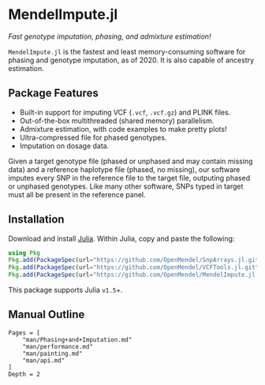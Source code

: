 # MendelImpute.jl 

*Fast genotype imputation, phasing, and admixture estimation!*

`MendelImpute.jl` is the fastest and least memory-consuming software for phasing and genotype imputation, as of 2020. It is also capable of ancestry estimation.

## Package Features

- Built-in support for imputing VCF (`.vcf`, `.vcf.gz`) and PLINK files.
- Out-of-the-box multithreaded (shared memory) parallelism. 
- Admixture estimation, with code examples to make pretty plots!
- Ultra-compressed file for phased genotypes.
- Imputation on dosage data.

Given a target genotype file (phased or unphased and may contain missing data) and a reference haplotype file (phased, no missing), our software imputes every SNP in the reference file to the target file, outputing phased or unphased genotypes. Like many other software, SNPs typed in target must all be present in the reference panel. 

## Installation

Download and install [Julia](https://julialang.org/downloads/). Within Julia, copy and paste the following: 
```julia
using Pkg
Pkg.add(PackageSpec(url="https://github.com/OpenMendel/SnpArrays.jl.git"))
Pkg.add(PackageSpec(url="https://github.com/OpenMendel/VCFTools.jl.git"))
Pkg.add(PackageSpec(url="https://github.com/OpenMendel/MendelImpute.jl.git"))
```
This package supports Julia `v1.5`+.

## Manual Outline

```@contents
Pages = [
    "man/Phasing+and+Imputation.md"
    "man/performance.md"
    "man/painting.md"
    "man/api.md"
]
Depth = 2
```